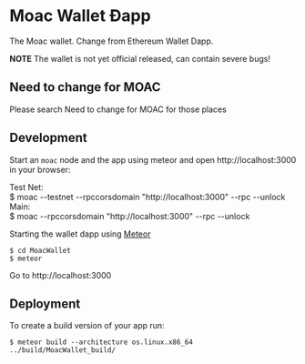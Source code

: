 # Moac Wallet Ðapp

The Moac wallet. Change from Ethereum Wallet Dapp.

**NOTE** The wallet is not yet official released,
can contain severe bugs!  
  
## Need to change for MOAC
Please search Need to change for MOAC for those places

## Development  
Start an `moac` node and the app using meteor and open http://localhost:3000 in your browser:  

Test Net:  
    $ moac --testnet --rpccorsdomain "http://localhost:3000" --rpc --unlock <your account>  
Main:  
    $ moac --rpccorsdomain "http://localhost:3000" --rpc --unlock <your account>  

Starting the wallet dapp using [Meteor](https://meteor.com/install)

    $ cd MoacWallet
    $ meteor

Go to http://localhost:3000


## Deployment

To create a build version of your app run:

    $ meteor build --architecture os.linux.x86_64  ../build/MoacWallet_build/
